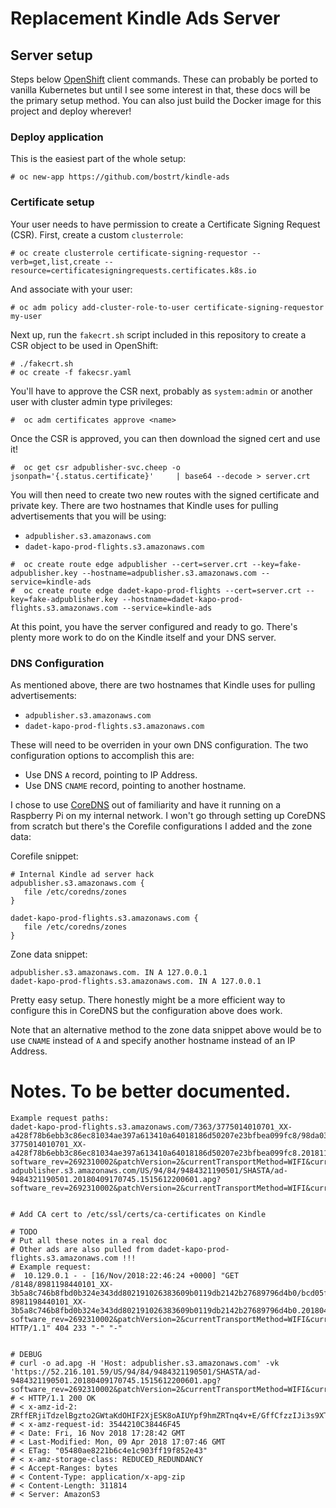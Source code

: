 # Replacement Kindle Ads Server

## Server setup

Steps below [OpenShift](https://www.openshift.com/) client commands. These can probably be ported to vanilla Kubernetes but until I see some interest in that, these docs will be the primary setup method. You can also just build the Docker image for this project and deploy wherever! 

### Deploy application

This is the easiest part of the whole setup:
```
# oc new-app https://github.com/bostrt/kindle-ads
```

### Certificate setup
Your user needs to have permission to create a Certificate Signing Request (CSR). First, create a custom `clusterrole`:

```
# oc create clusterrole certificate-signing-requestor --verb=get,list,create --resource=certificatesigningrequests.certificates.k8s.io
```

And associate with your user:

```
# oc adm policy add-cluster-role-to-user certificate-signing-requestor my-user
```

Next up, run the `fakecrt.sh` script included in this repository to create a CSR object to be used in OpenShift:

```
# ./fakecrt.sh
# oc create -f fakecsr.yaml
```

You'll have to approve the CSR next, probably as `system:admin` or another user with cluster admin type privileges:

```
#  oc adm certificates approve <name>
```

Once the CSR is approved, you can then download the signed cert and use it!

```
#  oc get csr adpublisher-svc.cheep -o jsonpath='{.status.certificate}'     | base64 --decode > server.crt
```

You will then need to create two new routes with the signed certificate and private key. There are two hostnames that Kindle uses for pulling advertisements that you will be using:

- `adpublisher.s3.amazonaws.com`
- `dadet-kapo-prod-flights.s3.amazonaws.com`

```
#  oc create route edge adpublisher --cert=server.crt --key=fake-adpublisher.key --hostname=adpublisher.s3.amazonaws.com --service=kindle-ads
#  oc create route edge dadet-kapo-prod-flights --cert=server.crt --key=fake-adpublisher.key --hostname=dadet-kapo-prod-flights.s3.amazonaws.com --service=kindle-ads
```

At this point, you have the server configured and ready to go. There's plenty more work to do on the Kindle itself and your DNS server.

### DNS Configuration

As mentioned above, there are two hostnames that Kindle uses for pulling advertisements:

- `adpublisher.s3.amazonaws.com`
- `dadet-kapo-prod-flights.s3.amazonaws.com`

These will need to be overriden in your own DNS configuration. The two configuration options to accomplish this are:

- Use DNS `A` record, pointing to IP Address.
- Use DNS `CNAME` record, pointing to another hostname.

I chose to use [CoreDNS](http://coredns.io/) out of familiarity and have it running on a Raspberry Pi on my internal network. I won't go through setting up CoreDNS from scratch but there's the Corefile configurations I added and the zone data:

Corefile snippet:
```
# Internal Kindle ad server hack
adpublisher.s3.amazonaws.com {
   file /etc/coredns/zones
}

dadet-kapo-prod-flights.s3.amazonaws.com {
   file /etc/coredns/zones
}
```

Zone data snippet:
```
adpublisher.s3.amazonaws.com. IN A 127.0.0.1
dadet-kapo-prod-flights.s3.amazonaws.com. IN A 127.0.0.1
```

Pretty easy setup. There honestly might be a more efficient way to configure this in CoreDNS but the configuration above does work.

Note that an alternative method to the zone data snippet above would be to use `CNAME` instead of `A` and specify another hostname instead of an IP Address. 


# Notes. To be better documented.

```
Example request paths:
dadet-kapo-prod-flights.s3.amazonaws.com/7363/3775014010701_XX-a428f78b6ebb3c86ec81034ae397a613410a64018186d50207e23bfbea099fc8/98da0345e4d6868d260dff213a08b14a5057767e3a61088bf435514672bbf240/1.0/ad-3775014010701_XX-a428f78b6ebb3c86ec81034ae397a613410a64018186d50207e23bfbea099fc8.20181114050900.8770353950201.apg?software_rev=2692310002&patchVersion=2&currentTransportMethod=WIFI&currentMCC=&currentSponsoredHotspot=
adpublisher.s3.amazonaws.com/US/94/84/9484321190501/SHASTA/ad-9484321190501.20180409170745.1515612200601.apg?software_rev=2692310002&patchVersion=2&currentTransportMethod=WIFI&currentMCC=&currentSponsoredHotspot=


# Add CA cert to /etc/ssl/certs/ca-certificates on Kindle

# TODO
# Put all these notes in a real doc
# Other ads are also pulled from dadet-kapo-prod-flights.s3.amazonaws.com !!!
# Example request:
#  10.129.0.1 - - [16/Nov/2018:22:46:24 +0000] "GET /8148/8981198440101_XX-3b5a8c746b8fbd0b324e343dd802191026383609b0119db2142b27689796d4b0/bcd05f741e81540c7d5cc840dc88f66fc36aa71a55b396b98f05fe9065ed6486/1.0/ad-8981198440101_XX-3b5a8c746b8fbd0b324e343dd802191026383609b0119db2142b27689796d4b0.20180409164836.1515612200601.apg?software_rev=2692310002&patchVersion=2&currentTransportMethod=WIFI&currentMCC=&currentSponsoredHotspot= HTTP/1.1" 404 233 "-" "-"


# DEBUG
# curl -o ad.apg -H 'Host: adpublisher.s3.amazonaws.com' -vk 'https://52.216.101.59/US/94/84/9484321190501/SHASTA/ad-9484321190501.20180409170745.1515612200601.apg?software_rev=2692310002&patchVersion=2&currentTransportMethod=WIFI&currentMCC=&currentSponsoredHotspot='
# < HTTP/1.1 200 OK
# < x-amz-id-2: ZRffERjiTdzelBgzto2GWtaKdOHIF2XjESK8oAIUYpf9hmZRTnq4v+E/GffCfzzIJi3s9XTXr0w=
# < x-amz-request-id: 3544210C38446F45
# < Date: Fri, 16 Nov 2018 17:28:42 GMT
# < Last-Modified: Mon, 09 Apr 2018 17:07:46 GMT
# < ETag: "05480ae8221b6c4e1c903ff19f852e43"
# < x-amz-storage-class: REDUCED_REDUNDANCY
# < Accept-Ranges: bytes
# < Content-Type: application/x-apg-zip
# < Content-Length: 311814
# < Server: AmazonS3
```